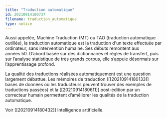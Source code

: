 ```yaml
---
title: "Traduction automatique"
id: 20210914180737
filename: traduction_automatique
type: notice
---
```


Aussi appelée, Machine Traduction (MT) ou TAO (traduction automatique outillée), la traduction automatique est la traduction d'un texte effectuée par ordinateur, sans intervention humaine. Ses débuts remontent aux années 50. D’abord basée sur des dictionnaires et règles de transfert, puis sur l’analyse statistique de très grands corpus, elle s’appuie désormais sur l’apprentissage profond.

La qualité des traductions réalisées automatiquement est une question largement débattue. Les mémoires de traduction ([[20210914180133]] bases de données où les traducteurs peuvent trouver des exemples de traductions passées) et la [[20210914180611]] post-édition par un correcteur humain permettent d’améliorer les qualités de la traduction automatique.

Voir [[20210914180432]] Intelligence artificielle.

